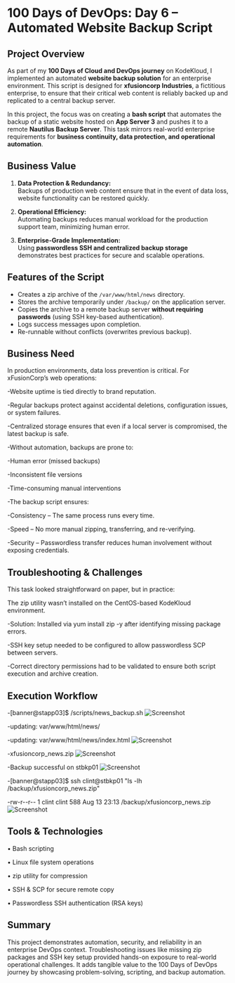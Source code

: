 # 100 Days of DevOps: Day 6 – Automated Website Backup Script

## Project Overview

As part of my **100 Days of Cloud and DevOps journey** on KodeKloud, I implemented an automated **website backup solution** for an enterprise environment. This script is designed for **xfusioncorp Industries**, a fictitious enterprise, to ensure that their critical web content is reliably backed up and replicated to a central backup server.

In this project, the focus was on creating a **bash script** that automates the backup of a static website hosted on **App Server 3** and pushes it to a remote **Nautilus Backup Server**. This task mirrors real-world enterprise requirements for **business continuity, data protection, and operational automation**.

## Business Value

1. **Data Protection & Redundancy:**  
   Backups of production web content ensure that in the event of data loss, website functionality can be restored quickly.

2. **Operational Efficiency:**  
   Automating backups reduces manual workload for the production support team, minimizing human error.

3. **Enterprise-Grade Implementation:**  
   Using **passwordless SSH and centralized backup storage** demonstrates best practices for secure and scalable operations.

## Features of the Script

- Creates a zip archive of the `/var/www/html/news` directory.
- Stores the archive temporarily under `/backup/` on the application server.  
- Copies the archive to a remote backup server **without requiring passwords** (using SSH key-based authentication).  
- Logs success messages upon completion.  
- Re-runnable without conflicts (overwrites previous backup).

## Business Need

In production environments, data loss prevention is critical. For xFusionCorp’s web operations:

-Website uptime is tied directly to brand reputation.

-Regular backups protect against accidental deletions, configuration issues, or system failures.

-Centralized storage ensures that even if a local server is compromised, the latest backup is safe.

-Without automation, backups are prone to:

-Human error (missed backups)

-Inconsistent file versions

-Time-consuming manual interventions

-The backup script ensures:

-Consistency – The same process runs every time.

-Speed – No more manual zipping, transferring, and re-verifying.

-Security – Passwordless transfer reduces human involvement without exposing credentials.

## Troubleshooting & Challenges

This task looked straightforward on paper, but in practice:

The zip utility wasn’t installed on the CentOS-based KodeKloud environment.

-Solution: Installed via yum install zip -y after identifying missing package errors.

-SSH key setup needed to be configured to allow passwordless SCP between servers.

-Correct directory permissions had to be validated to ensure both script execution and archive creation.
## Execution Workflow

-[banner@stapp03]$ /scripts/news_backup.sh
![Screenshot](screenshots/source-files.png)


-updating: var/www/html/news/

-updating: var/www/html/news/index.html
![Screenshot](screenshots/back-up-directory.png)

-xfusioncorp_news.zip
![Screenshot](screenshots/back-up-local.png)

-Backup successful on stbkp01
![Screenshot](screenshots/back-up-remote.png)

-[banner@stapp03]$ ssh clint@stbkp01 "ls -lh /backup/xfusioncorp_news.zip"

-rw-r--r-- 1 clint clint 588 Aug 13 23:13 /backup/xfusioncorp_news.zip
![Screenshot](screenshots/back-up-confirmation.png)

## Tools & Technologies
•	Bash scripting

•	Linux file system operations

•	zip utility for compression

•	SSH & SCP for secure remote copy

•	Passwordless SSH authentication (RSA keys)

## Summary
This project demonstrates automation, security, and reliability in an enterprise DevOps context. Troubleshooting issues like missing zip packages and SSH key setup provided hands-on exposure to real-world operational challenges. It adds tangible value to the 100 Days of DevOps journey by showcasing problem-solving, scripting, and backup automation.
